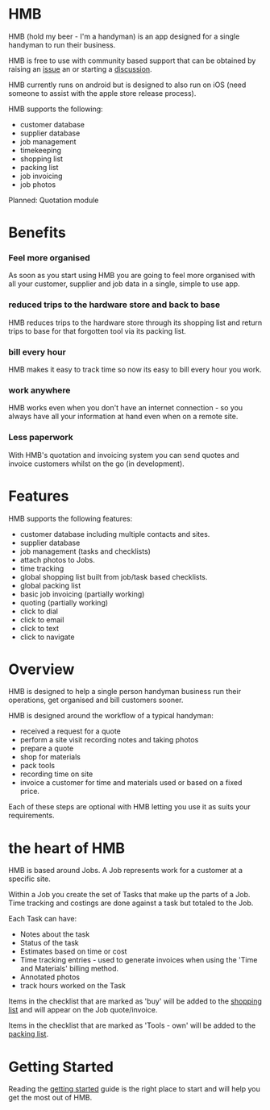 # HMB

HMB (hold my beer - I'm a handyman) is an app designed for a single handyman to run their business.

HMB is free to use with community based support that can be obtained by raising an [issue](https://github.com/bsutton/hmb/issues) an or starting a [discussion](https://github.com/bsutton/hmb/discussions).

HMB currently runs on android but is designed to also run on iOS (need someone to assist with the apple store release process).

HMB supports the following:
* customer database
* supplier database
* job management
* timekeeping
* shopping list
* packing list
* job invoicing
* job photos

Planned:
Quotation module

# Benefits
### Feel more organised
As soon as you start using HMB you are going to feel more organised with all your customer, supplier and job data in a single, simple to use app.  

### reduced trips to the hardware store and back to base
HMB reduces trips to the hardware store through its shopping list and return trips to base for that forgotten tool via its packing list.

### bill every hour
HMB makes it easy to track time so now its easy to bill every hour you work.

### work anywhere
HMB works even when you don't have an internet connection - so you always have all your information at hand even when on a remote site.

### Less paperwork 
With HMB's quotation and invoicing system you can send quotes and invoice customers whilst on the go (in development).

# Features

HMB supports the following features:
* customer database including multiple contacts and sites.
* supplier database
* job management (tasks and checklists)
* attach photos to Jobs.
* time tracking
* global shopping list built from job/task based checklists.
* global packing list
* basic job invoicing (partially working)
* quoting (partially working)
* click to dial 
* click to email
* click to text 
* click to navigate

# Overview
HMB is designed to help a single person handyman business run their operations, get organised and bill customers sooner.

HMB is designed around the workflow of a typical handyman:
* received a request for a quote
* perform a site visit recording notes and taking photos
* prepare a quote
* shop for materials
* pack tools
* recording time on site
* invoice a customer for time and materials used or based on a fixed price.

Each of these steps are optional with HMB letting you use it as suits your requirements.

# the heart of HMB
HMB is based around Jobs. 
A Job represents work for a customer at a specific site.

Within a Job you create the set of Tasks that make up the parts of a Job.
Time tracking and costings are done against a task but totaled to the Job.

Each Task can have:
* Notes about the task
* Status of the task
* Estimates based on time or cost
* Time tracking entries - used to generate invoices when using the 'Time and Materials' billing method.
* Annotated photos
* track hours worked on the Task

Items in the checklist that are marked as 'buy' will be added to the [shopping list](https://github.com/bsutton/hmb/wiki/Shopping-List)
and will appear on the Job quote/invoice.

Items in the checklist that are marked as 'Tools - own' will be added to the [packing list](https://github.com/bsutton/hmb/wiki/Packing-List).

# Getting Started
Reading the [getting started](https://github.com/bsutton/hmb/wiki/2.-Getting-Started) guide is the right place to start and will help you get the most out of HMB.


